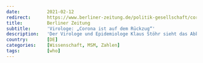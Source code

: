 ```yaml
---
date:          2021-02-12
redirect:      https://www.berliner-zeitung.de/politik-gesellschaft/corona-ist-auf-dem-rueckzug-li.139546
title:         Berliner Zeitung
subtitle:      'Virologe: „Corona ist auf dem Rückzug“'
description:   'Der Virologe und Epidemiologe Klaus Stöhr sieht das Abklingen der Corona-Pandemie. Die Angst vor den Mutationen hält er für unbegründet.'
country:       [DE]
categories:    [Wissenschaft, MSM, Zahlen]
tags:          [who]
---
```

